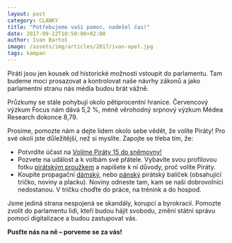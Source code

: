 ```yaml
---
layout: post
category: CLANKY
title: "Potřebujeme vaši pomoc, nadešel čas!"
date: 2017-09-22T10:59:00+02:00
author: Ivan Bartoš
image: /assets/img/articles/2017/ivan-apel.jpg
tags: kampan
---
```

 
Piráti jsou jen kousek od historické možnosti vstoupit do parlamentu. Tam budeme moci prosazovat a kontrolovat naše návrhy zákonů a jako parlamentní stranu nás média budou brát vážně.

Průzkumy se stále pohybují okolo pětiprocentní hranice. Červencový výzkum Focus nám dává 5,2 %, méně věrohodný srpnový výzkum Médea Research dokonce 8,79.

Prosíme, pomozte nám a dejte lidem okolo sebe vědět, že volíte Piráty! Pro své okolí jste důležitější, než si myslíte. Zapojte se třeba tím, že:

* Potvrdíte účast na [Volíme Piráty 15 do sněmovny!](https://www.facebook.com/events/274271136398027)
* Pozvete na událost a k volbám své přátele. Vybavíte svou profilovou fotku [pirátským proužkem](www.facebook.com/profilepicframes) a napíšete k ní důvody, proč volíte Piráty.
* Koupíte propagační [dámský](bit.ly/DámskýPirátskýBalíček), nebo [pánský](bit.ly/PánskýPirátskýBalíček) pirátský balíček (obsahující tričko, noviny a placku). Noviny odneste tam, kam se naši dobrovolníci nedostanou. V tričku choďte do práce, na trénink a do hospod.

Jsme jediná strana nespojená se skandály, korupcí a byrokracií. Pomozte zvolit do parlamentu lidi, kteří budou hájit svobodu, změní státní správu pomocí digitalizace a budou zastupovat vás.

**Pusťte nás na ně – porveme se za vás!**

